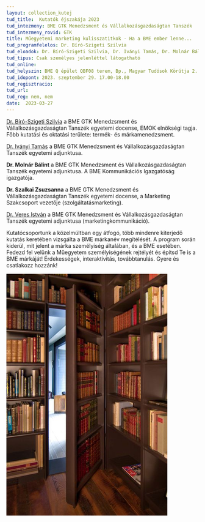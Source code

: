 ```yaml
---
layout: collection_kutej
tud_title:  Kutatók éjszakája 2023
tud_intezmeny: BME GTK Menedzsment és Vállalkozásgazdaságtan Tanszék
tud_intezmeny_rovid: GTK
title: Műegyetemi marketing kulisszatitkok - Ha a BME ember lenne...
tud_programfelelos: Dr. Bíró-Szigeti Szilvia
tud_eloadok: Dr. Bíró-Szigeti Szilvia, Dr. Iványi Tamás, Dr. Molnár Bálint, Dr. Szalkai Zsuzsanna, Dr. Veres István
tud_tipus: Csak személyes jelenléttel látogatható
tud_online: 
tud_helyszin: BME Q épület QBF08 terem, Bp., Magyar Tudósok Körútja 2. 
tud_idopont: 2023. szeptember 29. 17.00-18.00
tud_regisztracio: 
tud_url: 
tud_reg: nem, nem
date:  2023-03-27
---
```


[Dr. Bíró-Szigeti Szilvia](https://tudprog.bme.hu/kutatok_ejszakaja/profilok/biro_szigeti_szilvia) a BME GTK Menedzsment és Vállalkozásgazdaságtan Tanszék egyetemi docense, EMOK elnökségi tagja. Főbb kutatási és oktatási területe: termék- és márkamenedzsment.

[Dr. Iványi Tamás](https://tudprog.bme.hu/kutatok_ejszakaja/profilok/ivanyi_tamas) a BME GTK Menedzsment és Vállalkozásgazdaságtan Tanszék egyetemi adjunktusa.

**Dr. Molnár Bálint** a BME GTK Menedzsment és Vállalkozásgazdaságtan Tanszék egyetemi adjunktusa. A BME Kommunikációs Igazgatóság igazgatója. 

**Dr. Szalkai Zsuzsanna** a BME GTK Menedzsment és Vállalkozásgazdaságtan Tanszék egyetemi docense, a Marketing Szakcsoport vezetője (szolgáltatásmarketing).

[Dr. Veres István](https://tudprog.bme.hu/kutatok_ejszakaja/profilok/veres_istvan) a BME GTK Menedzsment és Vállalkozásgazdaságtan Tanszék egyetemi adjunktusa (marketingkommunikáció).


Kutatócsoportunk a közelmúltban egy átfogó, több mindenre kiterjedő kutatás keretében vizsgálta a BME márkanév megítélését. A program során kiderül, mit jelent a márka személyiség általában, és a BME esetében. Fedezd fel velünk a Műegyetem személyiségének rejtélyét és építsd Te is a BME márkáját! Érdekességek, interaktivitás, továbbtanulás. Gyere és csatlakozz hozzánk!

![Műegyetemi marketing kulisszatitkok - Ha a BME ember lenne...](images/muegyetemi-marketing-kulisszatitkok-ha-a-bme-ember-lenne.jpg)
